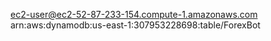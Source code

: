 ec2-user@ec2-52-87-233-154.compute-1.amazonaws.com <br />
arn:aws:dynamodb:us-east-1:307953228698:table/ForexBot

